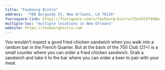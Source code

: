 ```yaml
---
title: "Faubourg Bistro"
address:  "700 Burgundy St, New Orleans, LA 70116"
foursquare-link: https://foursquare.com/v/faubourg-bistro/55e1015f498ed5127df87c9a
multiple-loc: "multiple locations in New Orleans"
website: https://faubourgbistro.com
---
```


You wouldn't expect a good fried chicken sandwich when you walk into a random bar in the French Quarter. But at the
back of the 700 Club (21+) is a small counter where you can order a fried chicken sandwich. Grab a sandwich and take it
to the bar where you can order a beer to pair with your meal.
